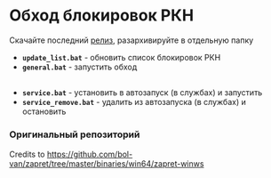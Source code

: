 # Обход блокировок РКН
Скачайте последний [релиз](https://github.com/elifian/zapret-bypass/releases), разархивируйте в отдельную папку
- **`update_list.bat`** - обновить список блокировок РКН
- **`general.bat`** - запустить обход
##
- **`service.bat`** - установить в автозапуск (в службах) и запустить
- **`service_remove.bat`** - удалить из автозапуска (в службах) и остановить
### Оригинальный репозиторий
Credits to https://github.com/bol-van/zapret/tree/master/binaries/win64/zapret-winws

